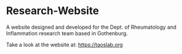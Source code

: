 # Research-Website
A website designed and developed for the Dept. of Rheumatology and Inflammation research team based in Gothenburg.

Take a look at the website at:
https://taoslab.org
